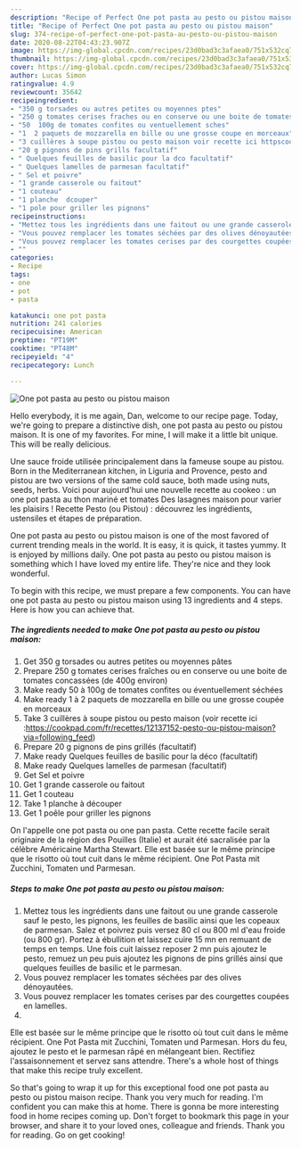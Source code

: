 ```yaml
---
description: "Recipe of Perfect One pot pasta au pesto ou pistou maison"
title: "Recipe of Perfect One pot pasta au pesto ou pistou maison"
slug: 374-recipe-of-perfect-one-pot-pasta-au-pesto-ou-pistou-maison
date: 2020-08-22T04:43:23.907Z
image: https://img-global.cpcdn.com/recipes/23d0bad3c3afaea0/751x532cq70/one-pot-pasta-au-pesto-ou-pistou-maison-photo-principale-de-la-recette.jpg
thumbnail: https://img-global.cpcdn.com/recipes/23d0bad3c3afaea0/751x532cq70/one-pot-pasta-au-pesto-ou-pistou-maison-photo-principale-de-la-recette.jpg
cover: https://img-global.cpcdn.com/recipes/23d0bad3c3afaea0/751x532cq70/one-pot-pasta-au-pesto-ou-pistou-maison-photo-principale-de-la-recette.jpg
author: Lucas Simon
ratingvalue: 4.9
reviewcount: 35642
recipeingredient:
- "350 g torsades ou autres petites ou moyennes ptes"
- "250 g tomates cerises fraches ou en conserve ou une boite de tomates concasses de 400g environ"
- "50  100g de tomates confites ou ventuellement sches"
- "1  2 paquets de mozzarella en bille ou une grosse coupe en morceaux"
- "3 cuillères à soupe pistou ou pesto maison voir recette ici httpscookpadcomfrrecettes12137152pestooupistoumaisonviafollowing_feed"
- "20 g pignons de pins grills facultatif"
- " Quelques feuilles de basilic pour la dco facultatif"
- " Quelques lamelles de parmesan facultatif"
- " Sel et poivre"
- "1 grande casserole ou faitout"
- "1 couteau"
- "1 planche  dcouper"
- "1 pole pour griller les pignons"
recipeinstructions:
- "Mettez tous les ingrédients dans une faitout ou une grande casserole sauf le pesto, les pignons, les feuilles de basilic ainsi que les copeaux de parmesan. Salez et poivrez puis versez 80 cl ou 800 ml d&#39;eau froide (ou 800 gr). Portez à ébullition et laissez cuire 15 mn en remuant de temps en temps. Une fois cuit laissez reposer 2 mn puis ajoutez le pesto, remuez un peu puis ajoutez les pignons de pins grillés ainsi que quelques feuilles de basilic et le parmesan."
- "Vous pouvez remplacer les tomates séchées par des olives dénoyautées."
- "Vous pouvez remplacer les tomates cerises par des courgettes coupées en lamelles."
- ""
categories:
- Recipe
tags:
- one
- pot
- pasta

katakunci: one pot pasta 
nutrition: 241 calories
recipecuisine: American
preptime: "PT19M"
cooktime: "PT48M"
recipeyield: "4"
recipecategory: Lunch

---
```



![One pot pasta au pesto ou pistou maison](https://img-global.cpcdn.com/recipes/23d0bad3c3afaea0/751x532cq70/one-pot-pasta-au-pesto-ou-pistou-maison-photo-principale-de-la-recette.jpg)

Hello everybody, it is me again, Dan, welcome to our recipe page. Today, we're going to prepare a distinctive dish, one pot pasta au pesto ou pistou maison. It is one of my favorites. For mine, I will make it a little bit unique. This will be really delicious.

Une sauce froide utilisée principalement dans la fameuse soupe au pistou. Born in the Mediterranean kitchen, in Liguria and Provence, pesto and pistou are two versions of the same cold sauce, both made using nuts, seeds, herbs. Voici pour aujourd&#39;hui une nouvelle recette au cookeo : un one pot pasta au thon mariné et tomates Des lasagnes maison pour varier les plaisirs ! Recette Pesto (ou Pistou) : découvrez les ingrédients, ustensiles et étapes de préparation.

One pot pasta au pesto ou pistou maison is one of the most favored of current trending meals in the world. It is easy, it is quick, it tastes yummy. It is enjoyed by millions daily. One pot pasta au pesto ou pistou maison is something which I have loved my entire life. They're nice and they look wonderful.


To begin with this recipe, we must prepare a few components. You can have one pot pasta au pesto ou pistou maison using 13 ingredients and 4 steps. Here is how you can achieve that.

<!--inarticleads1-->

##### The ingredients needed to make One pot pasta au pesto ou pistou maison:

1. Get 350 g torsades ou autres petites ou moyennes pâtes
1. Prepare 250 g tomates cerises fraîches ou en conserve ou une boite de tomates concassées (de 400g environ)
1. Make ready 50 à 100g de tomates confites ou éventuellement séchées
1. Make ready 1 à 2 paquets de mozzarella en bille ou une grosse coupée en morceaux
1. Take 3 cuillères à soupe pistou ou pesto maison (voir recette ici :https://cookpad.com/fr/recettes/12137152-pesto-ou-pistou-maison?via=following_feed)
1. Prepare 20 g pignons de pins grillés (facultatif)
1. Make ready  Quelques feuilles de basilic pour la déco (facultatif)
1. Make ready  Quelques lamelles de parmesan (facultatif)
1. Get  Sel et poivre
1. Get 1 grande casserole ou faitout
1. Get 1 couteau
1. Take 1 planche à découper
1. Get 1 poêle pour griller les pignons


On l&#39;appelle one pot pasta ou one pan pasta. Cette recette facile serait originaire de la région des Pouilles (Italie) et aurait été sacralisée par la célèbre Américaine Martha Stewart. Elle est basée sur le même principe que le risotto où tout cuit dans le même récipient. One Pot Pasta mit Zucchini, Tomaten und Parmesan. 

<!--inarticleads2-->

##### Steps to make One pot pasta au pesto ou pistou maison:

1. Mettez tous les ingrédients dans une faitout ou une grande casserole sauf le pesto, les pignons, les feuilles de basilic ainsi que les copeaux de parmesan. Salez et poivrez puis versez 80 cl ou 800 ml d&#39;eau froide (ou 800 gr). Portez à ébullition et laissez cuire 15 mn en remuant de temps en temps. Une fois cuit laissez reposer 2 mn puis ajoutez le pesto, remuez un peu puis ajoutez les pignons de pins grillés ainsi que quelques feuilles de basilic et le parmesan.
1. Vous pouvez remplacer les tomates séchées par des olives dénoyautées.
1. Vous pouvez remplacer les tomates cerises par des courgettes coupées en lamelles.
1. 


Elle est basée sur le même principe que le risotto où tout cuit dans le même récipient. One Pot Pasta mit Zucchini, Tomaten und Parmesan. Hors du feu, ajoutez le pesto et le parmesan râpé en mélangeant bien. Rectifiez l&#39;assaisonnement et servez sans attendre. There&#39;s a whole host of things that make this recipe truly excellent. 

So that's going to wrap it up for this exceptional food one pot pasta au pesto ou pistou maison recipe. Thank you very much for reading. I'm confident you can make this at home. There is gonna be more interesting food in home recipes coming up. Don't forget to bookmark this page in your browser, and share it to your loved ones, colleague and friends. Thank you for reading. Go on get cooking!
